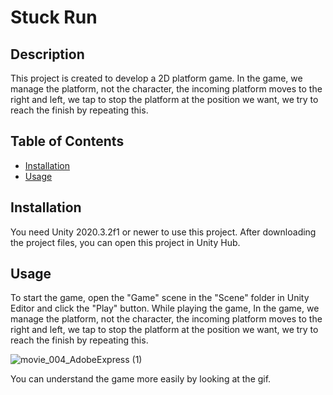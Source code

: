 # Stuck Run

## Description

This project is created to develop a 2D platform game. In the game, we manage the platform, not the character, the incoming platform moves to the right and left, we tap to stop the platform at the position we want, we try to reach the finish by repeating this.

## Table of Contents

- [Installation](notion://www.notion.so/GitHub-ta-Readme-Nas-l-Yaz-l-r-9f11801437c244d782c8c591efe77d43#Installation)
- [Usage](notion://www.notion.so/GitHub-ta-Readme-Nas-l-Yaz-l-r-9f11801437c244d782c8c591efe77d43#Usage)

## Installation

You need Unity 2020.3.2f1 or newer to use this project. After downloading the project files, you can open this project in Unity Hub.

## Usage

To start the game, open the "Game" scene in the "Scene" folder in Unity Editor and click the "Play" button. While playing the game,
In the game, we manage the platform, not the character, the incoming platform moves to the right and left, we tap to stop the platform at the position we want, we try to reach the finish by repeating this.

![movie_004_AdobeExpress (1)](https://github.com/brnokty/StackRun/assets/45638491/39ef38b7-f714-4435-960f-05363f5ee3ab)

You can understand the game more easily by looking at the gif.


